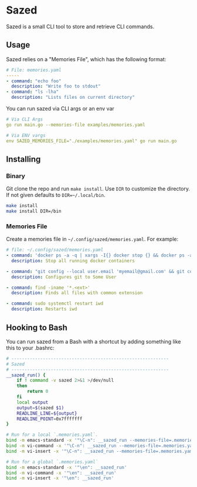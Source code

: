 # Sazed

Sazed is a small CLI tool to store and retrieve CLI commands.

## Usage

Sazed relies on a "Memories File", which has the following format:

```yaml
# File: memories.yaml
-----
- command: "echo foo"
  description: "Write foo to stdout"
- command: "ls -lha"
  description: "Lists files on current directory"
```

You can run sazed via CLI args or an env var

```yaml
# Via CLI Args
go run main.go --memories-file examples/memories.yaml

# Via ENV vargs
env SAZED_MEMORIES_FILE="./examples/memories.yaml" go run main.go
```

## Installing

### Binary

Git clone the repo and run `make install`. Use `DIR` to customize the directory. If not given defaults to `DIR=~/.local/bin`.

```sh
make install
make install DIR=/bin
```

### Memories File

Create a memories file in `~/.config/sazed/memories.yaml`. For example:

```yaml
# file: ~/.config/sazed/memories.yaml
- command: 'docker ps -a -q | xargs -I{} docker stop {} && docker ps -a -q | xargs -I{} docker rm {}'
  description: Stop all running docker containers

- command: "git config --local user.email 'myemail@gmail.com' && git config --local user.name 'Some User'"
  description: Configures git to Some User

- command: find -iname '*.<ext>'
  description: Finds all files with common extension

- command: sudo systemctl restart iwd
  description: Restarts iwd
```

## Hooking to Bash

You can run sazed from a Bash with a shortcut by adding something like this to your .bashrc:
```sh
# ------------------------------------------------------------
# Sazed
# ------------------------------------------------------------
__sazed_run() {
    if ! command -v sazed 2>&1 >/dev/null
    then
        return 0
    fi
    local output
    output=$(sazed $1)
    READLINE_LINE=${output}
    READLINE_POINT=0x7fffffff
}

# Run for a local `.memories.yaml`.
bind -m emacs-standard -x '"\C-n": __sazed_run --memories-file=.memories.yaml'
bind -m vi-command -x '"\C-n": __sazed_run --memories-file=.memories.yaml'
bind -m vi-insert -x '"\C-n": __sazed_run --memories-file=.memories.yaml'

# Run for a global `.memories.yaml`
bind -m emacs-standard -x '"\en": __sazed_run'
bind -m vi-command -x '"\en": __sazed_run'
bind -m vi-insert -x '"\en": __sazed_run'
```
